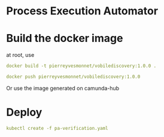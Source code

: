 # Process Execution Automator

# Build the docker image

at root, use 
````yaml
docker build -t pierreyvesmonnet/vobilediscovery:1.0.0 .

docker push pierreyvesmonnet/vobilediscovery:1.0.0
````

Or use the image generated on camunda-hub

# Deploy

````yaml
kubectl create -f pa-verification.yaml
````
